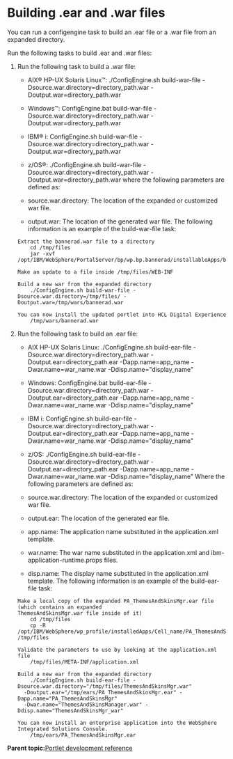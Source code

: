 # Building .ear and .war files

You can run a configengine task to build an .ear file or a .war file from an expanded directory.

Run the following tasks to build .ear and .war files:

1.  Run the following task to build a .war file:

    -   AIX® HP-UX Solaris Linux™: ./ConfigEngine.sh build-war-file -Dsource.war.directory=directory\_path.war -Doutput.war=directory\_path.war
    -   Windows™: ConfigEngine.bat build-war-file -Dsource.war.directory=directory\_path.war -Doutput.war=directory\_path.war
    -   IBM® i: ConfigEngine.sh build-war-file -Dsource.war.directory=directory\_path.war -Doutput.war=directory\_path.war
    -   z/OS®: ./ConfigEngine.sh build-war-file -Dsource.war.directory=directory\_path.war -Doutput.war=directory\_path.war
    where the following parameters are defined as:

    -   source.war.directory: The location of the expanded or customized war file.
    -   output.war: The location of the generated war file.
    The following information is an example of the build-war-file task:

    ```
    Extract the bannerad.war file to a directory
    	cd /tmp/files
    	jar -xvf /opt/IBM/WebSphere/PortalServer/bp/wp.bp.bannerad/installableApps/bannerad.war
    
    Make an update to a file inside /tmp/files/WEB-INF
    
    Build a new war from the expanded directory
    	./ConfigEngine.sh build-war-file -Dsource.war.directory=/tmp/files/ -Doutput.war=/tmp/wars/bannerad.war
    
    You can now install the updated portlet into HCL Digital Experience
    	/tmp/wars/bannerad.war
    ```

2.  Run the following task to build an .ear file:

    -   AIX HP-UX Solaris Linux: ./ConfigEngine.sh build-ear-file -Dsource.war.directory=directory\_path.war -Doutput.ear=directory\_path.ear -Dapp.name=app\_name -Dwar.name=war\_name.war -Ddisp.name="display\_name"
    -   Windows: ConfigEngine.bat build-ear-file -Dsource.war.directory=directory\_path.war -Doutput.ear=directory\_path.ear -Dapp.name=app\_name -Dwar.name=war\_name.war -Ddisp.name="display\_name"
    -   IBM i: ConfigEngine.sh build-ear-file -Dsource.war.directory=directory\_path.war -Doutput.ear=directory\_path.ear -Dapp.name=app\_name -Dwar.name=war\_name.war -Ddisp.name="display\_name"
    -   z/OS: ./ConfigEngine.sh build-ear-file -Dsource.war.directory=directory\_path.war -Doutput.ear=directory\_path.ear -Dapp.name=app\_name -Dwar.name=war\_name.war -Ddisp.name="display\_name"
    Where the following parameters are defined as:

    -   source.war.directory: The location of the expanded or customized war file.
    -   output.ear: The location of the generated ear file.
    -   app.name: The application name substituted in the application.xml template.
    -   war.name: The war name substituted in the application.xml and ibm-application-runtime.props files.
    -   disp.name: The display name substituted in the application.xml template.
    The following information is an example of the build-ear-file task:

    ```
    Make a local copy of the expanded PA_ThemesAndSkinsMgr.ear file (which contains an expanded 
    ThemesAndSkinsMgr.war file inside of it)
    	cd /tmp/files
    	cp -R /opt/IBM/WebSphere/wp_profile/installedApps/Cell_name/PA_ThemesAndSkinsMgr.ear/* /tmp/files
    
    Validate the parameters to use by looking at the application.xml file
    	/tmp/files/META-INF/application.xml
    
    Build a new ear from the expanded directory
    	./ConfigEngine.sh build-ear-file -Dsource.war.directory="/tmp/files/ThemesAndSkinsMgr.war" 
      -Doutput.ear="/tmp/ears/PA_ThemesAndSkinsMgr.ear" -Dapp.name="PA_ThemesAndSkinsMgr" 
      -Dwar.name="ThemesAndSkinsManager.war" -Ddisp.name="ThemesAndSkinsMgr_war"
    
    You can now install an enterprise application into the WebSphere Integrated Solutions Console.
    	/tmp/ears/PA_ThemesAndSkinsMgr.ear
    ```


**Parent topic:**[Portlet development reference](../dev-portlet/wpsdevref.md)

